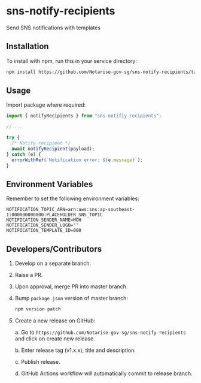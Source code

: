 # sns-notify-recipients

Send SNS notifications with templates

## Installation

To install with npm, run this in your service directory:

```bash
npm install https://github.com/Notarise-gov-sg/sns-notify-recipients/tarball/release/v1.0.0
```

## Usage

Import package where required:

```javascript
import { notifyRecipients } from "sns-notifiy-recipients";

// ...

try {
  /* Notify recipient */
  await notifyRecipient(payload);
} catch (e) {
  errorWithRef(`Notification error: ${e.message}`);
}
```

## Environment Variables

Remember to set the following environment variables:

```text
NOTIFICATION_TOPIC_ARN=arn:aws:sns:ap-southeast-1:000000000000:PLACEHOLDER_SNS_TOPIC
NOTIFICATION_SENDER_NAME=MOH
NOTIFICATION_SENDER_LOGO=""
NOTIFICATION_TEMPLATE_ID=000
```

## Developers/Contributors

1. Develop on a separate branch.

2. Raise a PR.

3. Upon approval, merge PR into master branch.

4. Bump `package.json` version of master branch:

   ```bash
   npm version patch
   ```

5. Create a new release on GitHub:

   a. Go to `https://github.com/Notarise-gov-sg/sns-notify-recipients` and click on create new release.

   b. Enter release tag (v1.x.x), title and description.

   c. Publish release.

   d. GitHub Actions workflow will automatically commit to release branch.
